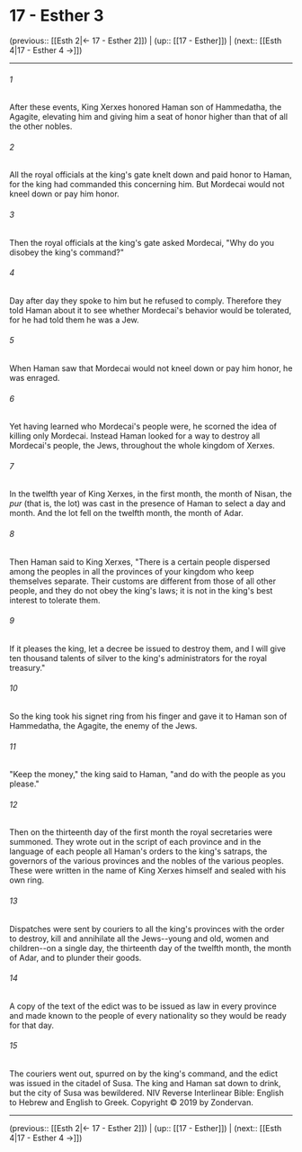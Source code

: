 # 17 - Esther 3

(previous:: [[Esth 2|← 17 - Esther 2]]) | (up:: [[17 - Esther]]) | (next:: [[Esth 4|17 - Esther 4 →]])

***


###### 1 
After these events, King Xerxes honored Haman son of Hammedatha, the Agagite, elevating him and giving him a seat of honor higher than that of all the other nobles. 

###### 2 
All the royal officials at the king's gate knelt down and paid honor to Haman, for the king had commanded this concerning him. But Mordecai would not kneel down or pay him honor. 

###### 3 
Then the royal officials at the king's gate asked Mordecai, "Why do you disobey the king's command?" 

###### 4 
Day after day they spoke to him but he refused to comply. Therefore they told Haman about it to see whether Mordecai's behavior would be tolerated, for he had told them he was a Jew. 

###### 5 
When Haman saw that Mordecai would not kneel down or pay him honor, he was enraged. 

###### 6 
Yet having learned who Mordecai's people were, he scorned the idea of killing only Mordecai. Instead Haman looked for a way to destroy all Mordecai's people, the Jews, throughout the whole kingdom of Xerxes. 

###### 7 
In the twelfth year of King Xerxes, in the first month, the month of Nisan, the _pur_ (that is, the lot) was cast in the presence of Haman to select a day and month. And the lot fell on the twelfth month, the month of Adar. 

###### 8 
Then Haman said to King Xerxes, "There is a certain people dispersed among the peoples in all the provinces of your kingdom who keep themselves separate. Their customs are different from those of all other people, and they do not obey the king's laws; it is not in the king's best interest to tolerate them. 

###### 9 
If it pleases the king, let a decree be issued to destroy them, and I will give ten thousand talents of silver to the king's administrators for the royal treasury." 

###### 10 
So the king took his signet ring from his finger and gave it to Haman son of Hammedatha, the Agagite, the enemy of the Jews. 

###### 11 
"Keep the money," the king said to Haman, "and do with the people as you please." 

###### 12 
Then on the thirteenth day of the first month the royal secretaries were summoned. They wrote out in the script of each province and in the language of each people all Haman's orders to the king's satraps, the governors of the various provinces and the nobles of the various peoples. These were written in the name of King Xerxes himself and sealed with his own ring. 

###### 13 
Dispatches were sent by couriers to all the king's provinces with the order to destroy, kill and annihilate all the Jews--young and old, women and children--on a single day, the thirteenth day of the twelfth month, the month of Adar, and to plunder their goods. 

###### 14 
A copy of the text of the edict was to be issued as law in every province and made known to the people of every nationality so they would be ready for that day. 

###### 15 
The couriers went out, spurred on by the king's command, and the edict was issued in the citadel of Susa. The king and Haman sat down to drink, but the city of Susa was bewildered. NIV Reverse Interlinear Bible: English to Hebrew and English to Greek. Copyright © 2019 by Zondervan.

***

(previous:: [[Esth 2|← 17 - Esther 2]]) | (up:: [[17 - Esther]]) | (next:: [[Esth 4|17 - Esther 4 →]])
